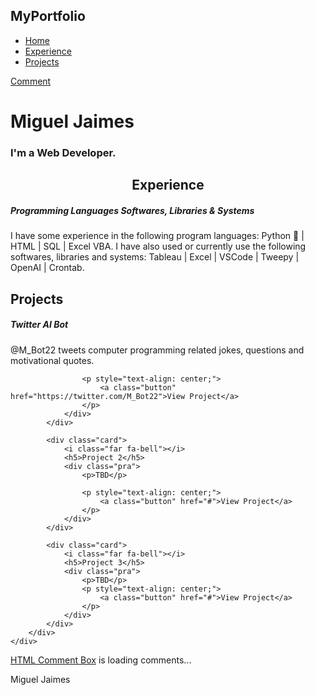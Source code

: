 <html>
<head>
	<title>Portfolio Website</title>
	<link rel="stylesheet" type="text/css" href="style.css">
	<link rel="preconnect" href="https://fonts.gstatic.com">
  <link href="https://fonts.googleapis.com/css2?family=Josefin+Sans:ital,wght@0,100;0,200;0,300;0,400;0,500;0,600;0,700;1,100;1,200;1,300;1,400;1,500;1,600;1,700&display=swap" rel="stylesheet">
  <link rel="stylesheet" href="https://cdnjs.cloudflare.com/ajax/libs/font-awesome/5.15.3/css/all.min.css" integrity="sha512-iBBXm8fW90+nuLcSKlbmrPcLa0OT92xO1BIsZ+ywDWZCvqsWgccV3gFoRBv0z+8dLJgyAHIhR35VZc2oM/gI1w==" crossorigin="anonymous" referrerpolicy="no-referrer" />
</head>
<body>
<!----hero Section start---->
	<div class="hero">
		<nav>
			<h2 class="logo"> My<span>Portfolio</span></h2>
			<ul>
				<li><a href="#">Home</a></li>
				<li><a href="#">Experience</a></li>
				<li><a href="Projects">Projects</a></li>
			</ul>
			<a href="#" class="btn">Comment</a>
		</nav>
		<div class="content">
			<h1>Miguel <span>Jaimes</span></h1>
			<h3>I'm a Web Developer.</h3>
		</div>
	</div>
<!----About section start---->
	<section class="about">
		<div class="main">
			<!-- delete <img src="img/main-img.png"> delete -->
			<div class="about-text">
				<h2 style="text-align: center;"> Experience</h2>
				<h5> Programming Languages <span>Softwares, Libraries & Systems</span></h5>
				<p>I have some experience in the following program languages: Python &#128013; | HTML | SQL | Excel VBA. I have also used or currently use the following softwares, libraries and systems: Tableau | Excel | VSCode | Tweepy | OpenAI | Crontab.</p>
			</div>
		</div>
	</section>
<!-----Projects section start----------->
	<div class="service">
		<div class="title">
			<h2>Projects</h2>
		</div>
		<div class="box">
			<div class="card">
				<i class="fas fa-user"></i>
				<h5>Twitter AI Bot</h5>
				<div class="pra">
					<p>@M_Bot22 tweets computer programming related jokes, questions and motivational quotes.</p>

					<p style="text-align: center;">
						<a class="button" href="https://twitter.com/M_Bot22">View Project</a>
					</p>
				</div>
			</div>

			<div class="card">
				<i class="far fa-bell"></i>
				<h5>Project 2</h5>
				<div class="pra">
					<p>TBD</p>

					<p style="text-align: center;">
						<a class="button" href="#">View Project</a>
					</p>
				</div>
			</div>

			<div class="card">
				<i class="far fa-bell"></i>
				<h5>Project 3</h5>
				<div class="pra">
					<p>TBD</p>
					<p style="text-align: center;">
						<a class="button" href="#">View Project</a>
					</p>
				</div>
			</div>
		</div>
	</div>
<!-- Comment Box -->
 <div class="comment-box" id="HCB_comment_box"><a href="http://www.htmlcommentbox.com">HTML Comment Box</a> is loading comments...</div>
 <link rel="stylesheet" type="text/css" href="https://www.htmlcommentbox.com/static/skins/bootstrap/twitter-bootstrap.css?v=0" />
 <script type="text/javascript" id="hcb"> /*<!--*/ if(!window.hcb_user){hcb_user={};} (function(){var s=document.createElement("script"), l=hcb_user.PAGE || (""+window.location).replace(/'/g,"%27"), h="https://www.htmlcommentbox.com";s.setAttribute("type","text/javascript");s.setAttribute("src", h+"/jread?page="+encodeURIComponent(l).replace("+","%2B")+"&mod=%241%24wq1rdBcg%24nlI%2FRs6Kb0IEsnaC3wvpX1"+"&opts=16798&num=10&ts=1659499823558");if (typeof s!="undefined") document.getElementsByTagName("head")[0].appendChild(s);})(); /*-->*/ </script>
<!-- end www.htmlcommentbox.com -->
<!------footer start--------->
	<footer>
		<p>Miguel Jaimes</p>
		<div class="social">
			<a href="#"><i class="fab fa-facebook-f"></i></a>
			<a href="#"><i class="fab fa-instagram"></i></a>
			<a href="#"><i class="fab fa-dribbble"></i></a>
		</div>
	</footer>
</body>
</html>
